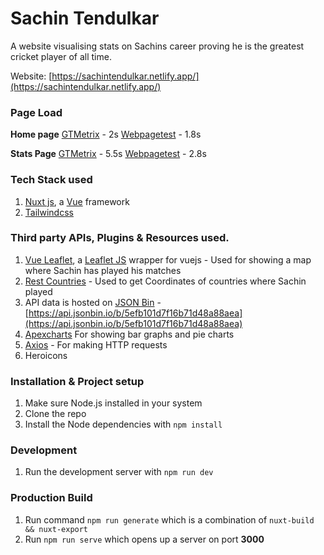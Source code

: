 # Sachin Tendulkar
A website visualising stats on Sachins career proving he is the greatest cricket player of all time.

Website: [https://sachintendulkar.netlify.app/](https://sachintendulkar.netlify.app/)

### Page Load
**Home page**
[GTMetrix](https://gtmetrix.com/reports/sachintendulkar.netlify.app/cj3K8oda) - 2s
[Webpagetest](https://www.webpagetest.org/result/200630_11_c487021311fe10a09470c6bf4e22ea1d/2/details/#waterfall_view_step1) - 1.8s

**Stats Page**
[GTMetrix](https://gtmetrix.com/reports/sachintendulkar.netlify.app/cj3K8oda) - 5.5s
[Webpagetest](https://www.webpagetest.org/result/200630_YK_fe8a05a89ff398124e972a00d61b9908/) - 2.8s


### Tech Stack used
1. [Nuxt js](https://nuxtjs.org/), a [Vue](https://vuejs.org/) framework
2. [Tailwindcss](https://tailwindcss.com/)

### Third party APIs, Plugins & Resources used.
1. [Vue Leaflet](https://vue2-leaflet.netlify.app/), a [Leaflet JS](https://leafletjs.com/) wrapper for vuejs - Used for showing a map where Sachin has played his matches
2. [Rest Countries](https://restcountries.eu/) - Used to get Coordinates of countries where Sachin played
3. API data is hosted on [JSON Bin](https://jsonbin.io/) - [https://api.jsonbin.io/b/5efb101d7f16b71d48a88aea](https://api.jsonbin.io/b/5efb101d7f16b71d48a88aea)
4. [Apexcharts](https://apexcharts.com/) For showing bar graphs and pie charts
5. [Axios](https://github.com/axios/axios) - For making HTTP requests
6. Heroicons

### Installation & Project setup
1. Make sure Node.js installed in your system
2. Clone the repo
3. Install the Node dependencies with `npm install`

### Development
1. Run the development server with `npm run dev`

### Production Build
1. Run command `npm run generate` which is a combination of `nuxt-build && nuxt-export`
2. Run `npm run serve` which opens up a server on port **3000**